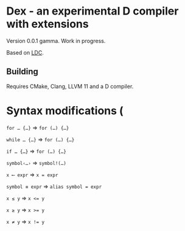 Dex - an experimental D compiler with extensions
================================================

Version 0.0.1 gamma. Work in progress.

Based on [LDC](https://wiki.dlang.org/LDC).

Building
--------
Requires CMake, Clang, LLVM 11 and a D compiler.


Syntax modifications (
==========================================

`for … {…}`  => `for (…) {…}`

`while … {…}`  => `for (…) {…}`

`if … {…}`  => `for (…) {…}`

`symbol‹…›` => `symbol!(…)`

`x ⟵ expr` => `x = expr`

`symbol ≡ expr` => `alias symbol = expr`

`x ≤ y` => `x <= y`

`x ≥ y` => `x >= y`

`x ≠ y` => `x != y`
